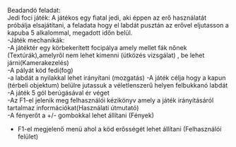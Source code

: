 Beadandó feladat:  
Jedi foci játék:
A játékos egy fiatal jedi, aki éppen az erő használatát próbálja elsajátítani, a feladata hogy el labdát pusztán az erővel eljutasson a kapuba 5 alkalommal, megadott időn belül.  
-Játék mechanikák:  
-A játéktér egy körbekerített focipálya amely mellet fák nőnek (Textúrák),amelyről nem lehet kimenni (ütközés vizsgálat) , be lehet járni(Kamerakezelés)  
-A pályát köd fedi(fog)  
-a labdát a nyilakkal lehet irányítani (mozgatás) 
-A játék célja hogy a kapun (térbeli objektum) belülre jutassuk a véletlenszerű helyen felbukkanó labdát  
-A játék 5 gól berúgásával ér véget  
-Az F1-el jelenik meg felhasználói kézikönyv amely a játék irányításáról tartalmaz információkat(Használati útmutató)  
-A fényerőt a +/- gombokkal lehet állítani (Fények)  
- F1-el megjelenő menü ahol a köd erősségét lehet állítani (Felhasználói felület)   